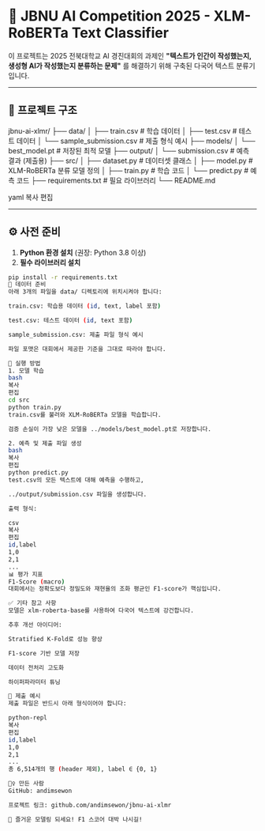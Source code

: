 # 🧠 JBNU AI Competition 2025 - XLM-RoBERTa Text Classifier

이 프로젝트는 2025 전북대학교 AI 경진대회의 과제인 **"텍스트가 인간이 작성했는지, 생성형 AI가 작성했는지 분류하는 문제"** 를 해결하기 위해 구축된 다국어 텍스트 분류기입니다.

---

## 📌 프로젝트 구조

jbnu-ai-xlmr/
├── data/
│ ├── train.csv # 학습 데이터
│ ├── test.csv # 테스트 데이터
│ └── sample_submission.csv # 제출 형식 예시
├── models/
│ └── best_model.pt # 저장된 최적 모델
├── output/
│ └── submission.csv # 예측 결과 (제출용)
├── src/
│ ├── dataset.py # 데이터셋 클래스
│ ├── model.py # XLM-RoBERTa 분류 모델 정의
│ ├── train.py # 학습 코드
│ └── predict.py # 예측 코드
├── requirements.txt # 필요 라이브러리
└── README.md

yaml
복사
편집

---

## ⚙️ 사전 준비

1. **Python 환경 설치** (권장: Python 3.8 이상)
2. **필수 라이브러리 설치**

```bash
pip install -r requirements.txt
📁 데이터 준비
아래 3개의 파일을 data/ 디렉토리에 위치시켜야 합니다:

train.csv: 학습용 데이터 (id, text, label 포함)

test.csv: 테스트 데이터 (id, text 포함)

sample_submission.csv: 제출 파일 형식 예시

파일 포맷은 대회에서 제공한 기준을 그대로 따라야 합니다.

🚀 실행 방법
1. 모델 학습
bash
복사
편집
cd src
python train.py
train.csv를 불러와 XLM-RoBERTa 모델을 학습합니다.

검증 손실이 가장 낮은 모델을 ../models/best_model.pt로 저장합니다.

2. 예측 및 제출 파일 생성
bash
복사
편집
python predict.py
test.csv의 모든 텍스트에 대해 예측을 수행하고,

../output/submission.csv 파일을 생성합니다.

출력 형식:

csv
복사
편집
id,label
1,0
2,1
...
📊 평가 지표
F1-Score (macro)
대회에서는 정확도보다 정밀도와 재현율의 조화 평균인 F1-score가 핵심입니다.

✅ 기타 참고 사항
모델은 xlm-roberta-base를 사용하여 다국어 텍스트에 강건합니다.

추후 개선 아이디어:

Stratified K-Fold로 성능 향상

F1-score 기반 모델 저장

데이터 전처리 고도화

하이퍼파라미터 튜닝

📮 제출 예시
제출 파일은 반드시 아래 형식이어야 합니다:

python-repl
복사
편집
id,label
1,0
2,1
...
총 6,514개의 행 (header 제외), label ∈ {0, 1}

🙋‍♀️ 만든 사람
GitHub: andimsewon

프로젝트 링크: github.com/andimsewon/jbnu-ai-xlmr

🧡 즐거운 모델링 되세요! F1 스코어 대박 나시길!
